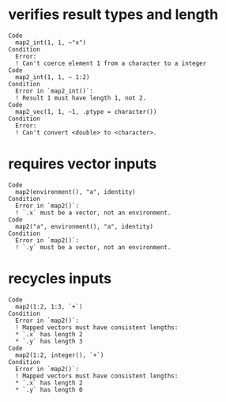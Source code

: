 # verifies result types and length

    Code
      map2_int(1, 1, ~"x")
    Condition
      Error:
      ! Can't coerce element 1 from a character to a integer
    Code
      map2_int(1, 1, ~ 1:2)
    Condition
      Error in `map2_int()`:
      ! Result 1 must have length 1, not 2.
    Code
      map2_vec(1, 1, ~1, .ptype = character())
    Condition
      Error:
      ! Can't convert <double> to <character>.

# requires vector inputs

    Code
      map2(environment(), "a", identity)
    Condition
      Error in `map2()`:
      ! `.x` must be a vector, not an environment.
    Code
      map2("a", environment(), "a", identity)
    Condition
      Error in `map2()`:
      ! `.y` must be a vector, not an environment.

# recycles inputs

    Code
      map2(1:2, 1:3, `+`)
    Condition
      Error in `map2()`:
      ! Mapped vectors must have consistent lengths:
      * `.x` has length 2
      * `.y` has length 3
    Code
      map2(1:2, integer(), `+`)
    Condition
      Error in `map2()`:
      ! Mapped vectors must have consistent lengths:
      * `.x` has length 2
      * `.y` has length 0

